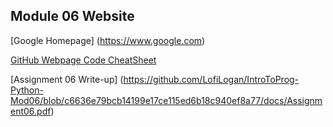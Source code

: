 Module 06 Website
---
[Google Homepage] (https://www.google.com)

[GitHub Webpage Code CheatSheet](https://github.com/adam-p/markdown-here/wiki/Markdown-Cheatsheet)

[Assignment 06 Write-up] (https://github.com/LofiLogan/IntroToProg-Python-Mod06/blob/c6636e79bcb14199e17ce115ed6b18c940ef8a77/docs/Assignment06.pdf)

